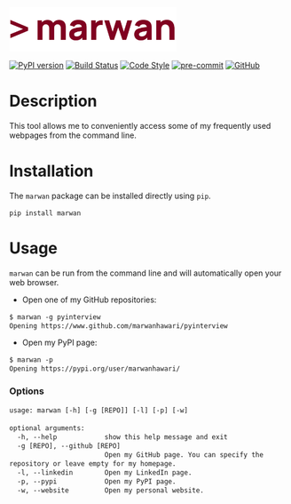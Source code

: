 <p>
  <img width=60% height=auto src="https://github.com/marwanhawari/marwan/raw/main/docs/marwan_logo.png" alt="marwan logo"/>
  
</p>

[![PyPI version](https://badge.fury.io/py/marwan.svg)](https://badge.fury.io/py/marwan)
[![Build Status](https://github.com/marwanhawari/marwan/actions/workflows/build.yml/badge.svg)](https://github.com/marwanhawari/marwan/actions)
[![Code Style](https://img.shields.io/badge/code%20style-black-000000.svg)](https://github.com/psf/black)
[![pre-commit](https://img.shields.io/badge/pre--commit-enabled-brightgreen?logo=pre-commit&logoColor=white)](https://github.com/pre-commit/pre-commit)
[![GitHub](https://img.shields.io/github/license/marwanhawari/marwan?color=blue)](LICENSE)

# Description
This tool allows me to conveniently access some of my frequently used webpages from the command line.

# Installation
The `marwan` package can be installed directly using `pip`.
```
pip install marwan
```

# Usage
`marwan` can be run from the command line and will automatically open your web browser.

* Open one of my GitHub repositories:
```
$ marwan -g pyinterview
Opening https://www.github.com/marwanhawari/pyinterview
```

* Open my PyPI page:
```
$ marwan -p
Opening https://pypi.org/user/marwanhawari/
```

### Options
```
usage: marwan [-h] [-g [REPO]] [-l] [-p] [-w]

optional arguments:
  -h, --help            show this help message and exit
  -g [REPO], --github [REPO]
                        Open my GitHub page. You can specify the repository or leave empty for my homepage.
  -l, --linkedin        Open my LinkedIn page.
  -p, --pypi            Open my PyPI page.
  -w, --website         Open my personal website.
```

